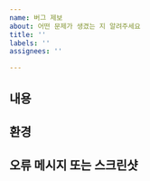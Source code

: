 ```yaml
---	
name: 버그 제보
about: 어떤 문제가 생겼는 지 알려주세요
title: ''
labels: ''
assignees: ''

---
```


<!-- 👋 안녕하세요, 제보해주셔서 감사합니다! -->

## 내용
<!-- 어떤 일이 있었는지 간단하게 적어주세요 -->

## 환경
<!--- Windows 버전, 사용하시는 브라우저 버전 등 -->

## 오류 메시지 또는 스크린샷
<!-- 개발자 도구(F12) - 콘솔(Console)에 나온 오류 메시지를 적어주시면, 더욱 정확하게 해결할 수 있습니다. -->
